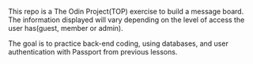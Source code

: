 This repo is a The Odin Project(TOP) exercise to build a message board. The information displayed will vary depending on the level of access the user has(guest, member or admin).

The goal is to practice back-end coding, using databases, and user authentication with Passport from previous lessons.